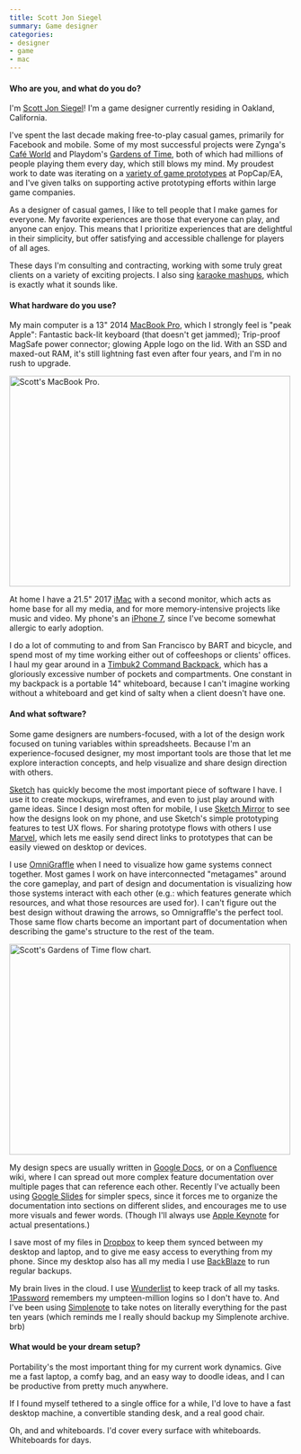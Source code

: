 ```yaml
---
title: Scott Jon Siegel
summary: Game designer 
categories:
- designer
- game
- mac
---
```


#### Who are you, and what do you do?

I'm [Scott Jon Siegel](http://numberless.net/ "Scott's website.")! I'm a game designer currently residing in Oakland, California.

I've spent the last decade making free-to-play casual games, primarily for Facebook and mobile. Some of my most successful projects were Zynga's [Café World](http://numberless.net/projects/cafe-world "Scott's page about Café World.") and Playdom's [Gardens of Time](http://numberless.net/portfolio/gardens-of-time/ "Scott's page about Gardens of Time."), both of which had millions of people playing them every day, which still blows my mind. My proudest work to date was iterating on a [variety of game prototypes](http://numberless.net/blog/project/boulder-goat/ "Scott's page about Boulder Goat.") at PopCap/EA, and I've given talks on supporting active prototyping efforts within large game companies.

As a designer of casual games, I like to tell people that I make games for everyone. My favorite experiences are those that everyone can play, and anyone can enjoy. This means that I prioritize experiences that are delightful in their simplicity, but offer satisfying and accessible challenge for players of all ages.

These days I'm consulting and contracting, working with some truly great clients on a variety of exciting projects. I also sing [karaoke mashups](http://numberless.net/blog/project/krashups/ "Scott's page about his karaoke mashups."), which is exactly what it sounds like.

#### What hardware do you use?

My main computer is a 13" 2014 [MacBook Pro][macbook-pro], which I strongly feel is "peak Apple": Fantastic back-lit keyboard (that doesn't get jammed); Trip-proof MagSafe power connector; glowing Apple logo on the lid. With an SSD and maxed-out RAM, it's still lightning fast even after four years, and I'm in no rush to upgrade.

<img src="/images/interviews/scott.jon.siegel/laptop.jpg" width="500" height="375" alt="Scott's MacBook Pro." class="detail">

At home I have a 21.5" 2017 [iMac][] with a second monitor, which acts as home base for all my media, and for more memory-intensive projects like music and video. My phone's an [iPhone 7][iphone-7], since I've become somewhat allergic to early adoption.

I do a lot of commuting to and from San Francisco by BART and bicycle, and spend most of my time working either out of coffeeshops or clients' offices. I haul my gear around in a [Timbuk2 Command Backpack][command], which has a gloriously excessive number of pockets and compartments. One constant in my backpack is a portable 14" whiteboard, because I can't imagine working without a whiteboard and get kind of salty when a client doesn't have one.

#### And what software?

Some game designers are numbers-focused, with a lot of the design work focused on tuning variables within spreadsheets. Because I'm an experience-focused designer, my most important tools are those that let me explore interaction concepts, and help visualize and share design direction with others.

[Sketch][] has quickly become the most important piece of software I have. I use it to create mockups, wireframes, and even to just play around with game ideas. Since I design most often for mobile, I use [Sketch Mirror][sketch-mirror-ios] to see how the designs look on my phone, and use Sketch's simple prototyping features to test UX flows. For sharing prototype flows with others I use [Marvel][], which lets me easily send direct links to prototypes that can be easily viewed on desktop or devices. 

I use [OmniGraffle][] when I need to visualize how game systems connect together. Most games I work on have interconnected "metagames" around the core gameplay, and part of design and documentation is visualizing how those systems interact with each other (e.g.: which features generate which resources, and what those resources are used for). I can't figure out the best design without drawing the arrows, so Omnigraffle's the perfect tool. Those same flow charts become an important part of documentation when describing the game's structure to the rest of the team.

<img src="/images/interviews/scott.jon.siegel/gardens.jpg" width="500" height="375" alt="Scott's Gardens of Time flow chart." class="detail">

My design specs are usually written in [Google Docs][google-docs], or on a [Confluence][] wiki, where I can spread out more complex feature documentation over multiple pages that can reference each other. Recently I've actually been using [Google Slides][google-slides] for simpler specs, since it forces me to organize the documentation into sections on different slides, and encourages me to use more visuals and fewer words. (Though I'll always use [Apple Keynote][keynote] for actual presentations.)

I save most of my files in [Dropbox][] to keep them synced between my desktop and laptop, and to give me easy access to everything from my phone. Since my desktop also has all my media I use [BackBlaze][] to run regular backups.

My brain lives in the cloud. I use [Wunderlist][] to keep track of all my tasks. [1Password][] remembers my umpteen-million logins so I don't have to. And I've been using [Simplenote][] to take notes on literally everything for the past ten years (which reminds me I really should backup my Simplenote archive. brb)

#### What would be your dream setup?

Portability's the most important thing for my current work dynamics. Give me a fast laptop, a comfy bag, and an easy way to doodle ideas, and I can be productive from pretty much anywhere.

If I found myself tethered to a single office for a while, I'd love to have a fast desktop machine, a convertible standing desk, and a real good chair.

Oh, and and whiteboards. I'd cover every surface with whiteboards. Whiteboards for days.

[command]: https://www.amazon.com/Timbuk2-Command-Laptop-TSA-Friendly-Messenger/dp/B0068DTASQ "A TSA-friendly bag for laptops."
[imac]: https://www.apple.com/imac/ "An all-in-one computer."
[iphone-7]: https://en.wikipedia.org/wiki/IPhone_7 "A 4.7 inch iOS smartphone."
[macbook-pro]: https://www.apple.com/macbook-pro/ "A laptop."
[1password]: https://1password.com "Password management software for Mac OS X."
[backblaze]: https://www.backblaze.com/cloud-backup.html "Online backup."
[confluence]: https://www.atlassian.com/software/confluence "Collaborative wiki software."
[dropbox]: https://www.dropbox.com/ "Online syncing and storage."
[google-docs]: https://en.wikipedia.org/wiki/Google_Docs "A web-based office suite."
[google-slides]: https://www.google.com/slides/about/ "Web-based presentation software."
[keynote]: https://www.apple.com/keynote/ "Presentation software for the Mac."
[marvel]: https://marvelapp.com/ "A web-based prototyping and design tool."
[omnigraffle]: https://www.omnigroup.com/omnigraffle/ "Diagramming software for the Mac."
[simplenote]: https://simplenote.com/ "A note-taking/syncing service."
[sketch-mirror-ios]: https://itunes.apple.com/us/app/sketch-mirror/id677296955 "An app for previewing Sketch designs."
[sketch]: https://www.sketchapp.com/ "A vector drawing application for Mac OS X."
[wunderlist]: https://www.wunderlist.com/ "A cloud-syncing to-do manager."
